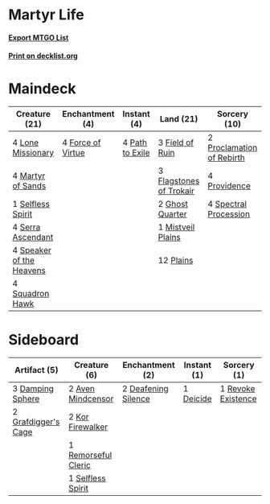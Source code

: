 # Martyr Life

#### [Export MTGO List](../collection/Martyr%20Life/Martyr%20Life.txt)
#### [Print on decklist.org](http://decklist.org/?deckmain=3%09Field%20of%20Ruin%0A3%09Flagstones%20of%20Trokair%0A4%09Force%20of%20Virtue%0A2%09Ghost%20Quarter%0A4%09Lone%20Missionary%0A4%09Martyr%20of%20Sands%0A1%09Mistveil%20Plains%0A4%09Path%20to%20Exile%0A12%09Plains%0A2%09Proclamation%20of%20Rebirth%0A4%09Providence%0A1%09Selfless%20Spirit%0A4%09Serra%20Ascendant%0A4%09Speaker%20of%20the%20Heavens%0A4%09Spectral%20Procession%0A4%09Squadron%20Hawk&deckside=2%09Aven%20Mindcensor%0A3%09Damping%20Sphere%0A2%09Deafening%20Silence%0A1%09Deicide%0A2%09Grafdigger's%20Cage%0A2%09Kor%20Firewalker%0A1%09Remorseful%20Cleric%0A1%09Revoke%20Existence%0A1%09Selfless%20Spirit)
# Maindeck

|                                           Creature (21)                                           |                                      Enchantment (4)                                       |                                       Instant (4)                                        |                                            Land (21)                                             |                                            Sorcery (10)                                            |
|---------------------------------------------------------------------------------------------------|--------------------------------------------------------------------------------------------|------------------------------------------------------------------------------------------|--------------------------------------------------------------------------------------------------|----------------------------------------------------------------------------------------------------|
|4 [Lone Missionary](http://gatherer.wizards.com/Pages/Card/Details.aspx?multiverseid=386344)       |4 [Force of Virtue](http://gatherer.wizards.com/Pages/Card/Details.aspx?multiverseid=463959)|4 [Path to Exile](http://gatherer.wizards.com/Pages/Card/Details.aspx?multiverseid=220511)|3 [Field of Ruin](http://gatherer.wizards.com/Pages/Card/Details.aspx?multiverseid=435415)        |2 [Proclamation of Rebirth](http://gatherer.wizards.com/Pages/Card/Details.aspx?multiverseid=107341)|
|4 [Martyr of Sands](http://gatherer.wizards.com/Pages/Card/Details.aspx?multiverseid=121263)       |                                                                                            |                                                                                          |3 [Flagstones of Trokair](http://gatherer.wizards.com/Pages/Card/Details.aspx?multiverseid=116733)|4 [Providence](http://gatherer.wizards.com/Pages/Card/Details.aspx?multiverseid=414329)             |
|1 [Selfless Spirit](http://gatherer.wizards.com/Pages/Card/Details.aspx?multiverseid=414332)       |                                                                                            |                                                                                          |2 [Ghost Quarter](http://gatherer.wizards.com/Pages/Card/Details.aspx?multiverseid=389534)        |4 [Spectral Procession](http://gatherer.wizards.com/Pages/Card/Details.aspx?multiverseid=389685)    |
|4 [Serra Ascendant](http://gatherer.wizards.com/Pages/Card/Details.aspx?multiverseid=438597)       |                                                                                            |                                                                                          |1 [Mistveil Plains](http://gatherer.wizards.com/Pages/Card/Details.aspx?multiverseid=142014)      |                                                                                                    |
|4 [Speaker of the Heavens](http://gatherer.wizards.com/Pages/Card/Details.aspx?multiverseid=488246)|                                                                                            |                                                                                          |12 [Plains](http://gatherer.wizards.com/Pages/Card/Details.aspx?multiverseid=439856)              |                                                                                                    |
|4 [Squadron Hawk](http://gatherer.wizards.com/Pages/Card/Details.aspx?multiverseid=442023)         |                                                                                            |                                                                                          |                                                                                                  |                                                                                                    |


# Sideboard

|                                         Artifact (5)                                         |                                         Creature (6)                                         |                                       Enchantment (2)                                        |                                    Instant (1)                                     |                                         Sorcery (1)                                         |
|----------------------------------------------------------------------------------------------|----------------------------------------------------------------------------------------------|----------------------------------------------------------------------------------------------|------------------------------------------------------------------------------------|---------------------------------------------------------------------------------------------|
|3 [Damping Sphere](http://gatherer.wizards.com/Pages/Card/Details.aspx?multiverseid=443101)   |2 [Aven Mindcensor](http://gatherer.wizards.com/Pages/Card/Details.aspx?multiverseid=426707)  |2 [Deafening Silence](http://gatherer.wizards.com/Pages/Card/Details.aspx?multiverseid=472972)|1 [Deicide](http://gatherer.wizards.com/Pages/Card/Details.aspx?multiverseid=380395)|1 [Revoke Existence](http://gatherer.wizards.com/Pages/Card/Details.aspx?multiverseid=378397)|
|2 [Grafdigger's Cage](http://gatherer.wizards.com/Pages/Card/Details.aspx?multiverseid=278452)|2 [Kor Firewalker](http://gatherer.wizards.com/Pages/Card/Details.aspx?multiverseid=442010)   |                                                                                              |                                                                                    |                                                                                             |
|                                                                                              |1 [Remorseful Cleric](http://gatherer.wizards.com/Pages/Card/Details.aspx?multiverseid=447169)|                                                                                              |                                                                                    |                                                                                             |
|                                                                                              |1 [Selfless Spirit](http://gatherer.wizards.com/Pages/Card/Details.aspx?multiverseid=414332)  |                                                                                              |                                                                                    |                                                                                             |

